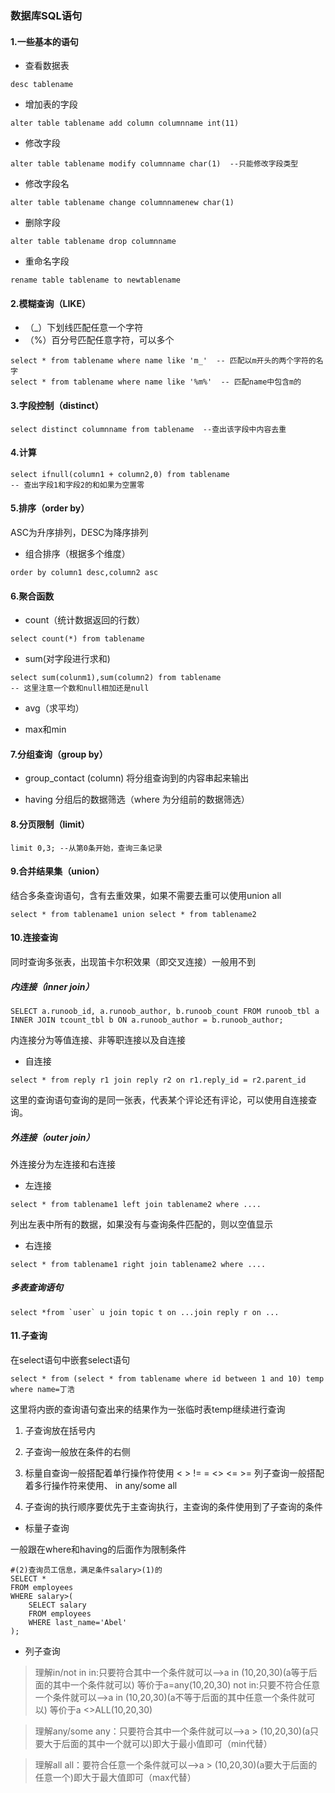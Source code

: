 ### 数据库SQL语句

#### 1.一些基本的语句

- 查看数据表

```mysql
desc tablename
```

- 增加表的字段

```mysql
alter table tablename add column columnname int(11)
```

- 修改字段

```mysq
alter table tablename modify columnname char(1)  --只能修改字段类型
```

- 修改字段名

```mysql
alter table tablename change columnnamenew char(1)
```

- 删除字段

```mysql
alter table tablename drop columnname
```

- 重命名字段

```mysql
rename table tablename to newtablename
```

#### 2.模糊查询（LIKE）

- （_）下划线匹配任意一个字符
- （%）百分号匹配任意字符，可以多个

```
select * from tablename where name like 'm_'  -- 匹配以m开头的两个字符的名字
select * from tablename where name like '%m%'  -- 匹配name中包含m的
```

#### 3.字段控制（distinct）

```mysql
select distinct columnname from tablename  --查出该字段中内容去重
```

#### 4.计算

```mysql
select ifnull(column1 + column2,0) from tablename
-- 查出字段1和字段2的和如果为空置零
```

#### 5.排序（order by）

ASC为升序排列，DESC为降序排列

- 组合排序（根据多个维度）

```mysql
order by column1 desc,column2 asc
```



#### 6.聚合函数

- count（统计数据返回的行数）

```mysql
select count(*) from tablename
```

- sum(对字段进行求和)

```mysql
select sum(colunm1),sum(column2) from tablename
-- 这里注意一个数和null相加还是null
```

-  avg（求平均）

- max和min

#### 7.分组查询（group by）

- group_contact (column)  将分组查询到的内容串起来输出

- having 分组后的数据筛选（where 为分组前的数据筛选）

#### 8.分页限制（limit）

```mysql
limit 0,3; --从第0条开始，查询三条记录
```

#### 9.合并结果集（union）

结合多条查询语句，含有去重效果，如果不需要去重可以使用union all

```mysql
select * from tablename1 union select * from tablename2
```

#### 10.连接查询

同时查询多张表，出现笛卡尔积效果（即交叉连接）一般用不到

##### 内连接（inner join）

```mysql
SELECT a.runoob_id, a.runoob_author, b.runoob_count FROM runoob_tbl a INNER JOIN tcount_tbl b ON a.runoob_author = b.runoob_author;
```

内连接分为等值连接、非等职连接以及自连接

- 自连接

```mysql
select * from reply r1 join reply r2 on r1.reply_id = r2.parent_id
```

这里的查询语句查询的是同一张表，代表某个评论还有评论，可以使用自连接查询。

##### 外连接（outer join）

外连接分为左连接和右连接

- 左连接

```mysql
select * from tablename1 left join tablename2 where ....
```

列出左表中所有的数据，如果没有与查询条件匹配的，则以空值显示

- 右连接

```mysql
select * from tablename1 right join tablename2 where ....
```

##### 多表查询语句

```mysql
select *from `user` u join topic t on ...join reply r on ...
```

#### 11.子查询

在select语句中嵌套select语句

```mysql
select * from (select * from tablename where id between 1 and 10) temp where name=丁浩
```

这里将内嵌的查询语句查出来的结果作为一张临时表temp继续进行查询

1. 子查询放在括号内
2. 子查询一般放在条件的右侧
3. 标量自查询一般搭配着单行操作符使用
   < > != = <> <= >=
   列子查询一般搭配着多行操作符来使用、
   in any/some all

4. 子查询的执行顺序要优先于主查询执行，主查询的条件使用到了子查询的条件

- 标量子查询

一般跟在where和having的后面作为限制条件

```mysql
#(2)查询员工信息，满足条件salary>(1)的
SELECT * 
FROM employees
WHERE salary>(
	SELECT salary 
	FROM employees
	WHERE last_name='Abel'
);
```



- 列子查询

> 理解in/not in
> in:只要符合其中一个条件就可以—>a in (10,20,30)(a等于后面的其中一个条件就可以)
> 等价于a=any(10,20,30)
> not in:只要不符合任意一个条件就可以—>a in (10,20,30)(a不等于后面的其中任意一个条件就可以)
> 等价于a <>ALL(10,20,30)

>  理解any/some
> any：只要符合其中一个条件就可以—>a > (10,20,30)(a只要大于后面的其中一个就可以)即大于最小值即可（min代替）

>  理解all
> all：要符合任意一个条件就可以—>a > (10,20,30)(a要大于后面的任意一个)即大于最大值即可（max代替）
>

